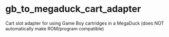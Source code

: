 # gb_to_megaduck_cart_adapter
Cart slot adapter for using Game Boy cartridges in a MegaDuck (does NOT automatically make ROM/program compatible)
